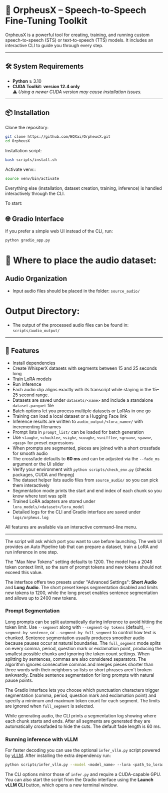 # 🚀 OrpheusX – Speech-to-Speech Fine-Tuning Toolkit

OrpheusX is a powerful tool for creating, training, and running custom speech-to-speech (STS) or text-to-speech (TTS) models. It includes an interactive CLI to guide you through every step.

---

## 🛠️ System Requirements

- **Python** ≥ 3.10    
- **CUDA Toolkit**: **version 12.4 only**  
  ⚠️ *Using a newer CUDA version may cause installation issues.*

---

## 📦 Installation

Clone the repository:

```bash
git clone https://github.com/EQXai/OrpheusX.git
cd OrpheusX
```

Installation script:

```bash
bash scripts/install.sh
```

Activate venv::

```bash
source venv/bin/activate
```

Everything else (installation, dataset creation, training, inference) is handled interactively through the CLI.

To start:

## 🌐 Gradio Interface

If you prefer a simple web UI instead of the CLI, run:

```bash
python gradio_app.py
```


# 📁 Where to place the audio dataset:

##  Audio Organization

- Input audio files should be placed in the folder: `source_audio/`

#  Output Directory:

- The output of the processed audio files can be found in: `scripts/audio_output/`
  
---

## 🧩 Features

- Install dependencies
- Create WhisperX datasets with segments between 15 and 25 seconds long
- Train LoRA models
- Run inference
- Each audio clip aligns exactly with its transcript while staying in the 15–25 second range.
- Datasets are saved under `datasets/<name>` and include a standalone `dataset.parquet` file
- Batch options let you process multiple datasets or LoRAs in one go
- Training can load a local dataset or a Hugging Face link
- Inference results are written to `audio_output/<lora_name>/` with incrementing filenames
- Prompt lists in `prompt_list/` can be loaded for batch generation
- Use `<laugh>`, `<chuckle>`, `<sigh>`, `<cough>`, `<sniffle>`, `<groan>`, `<yawn>`, `<gasp>` for preset expressions
- When prompts are segmented, pieces are joined with a short crossfade for smooth audio
- The crossfade defaults to **60 ms** and can be adjusted via the `--fade_ms` argument or the UI slider
- Verify your environment with `python scripts/check_env.py` (checks packages, CUDA and ffmpeg)
- The dataset helper lists audio files from `source_audio/` so you can pick them interactively
- Segmentation mode prints the start and end index of each chunk so you know where text was split
- Trained LoRA adapters are stored under `lora_models/<dataset>/lora_model`
- Detailed logs for the CLI and Gradio interface are saved under `logs/orpheus.log`

All features are available via an interactive command-line menu.

---

The script will ask which port you want to use before launching.
The web UI provides an Auto Pipeline tab that can prepare a dataset,
train a LoRA and run inference in one step.

The "Max New Tokens" setting defaults to 1200. The model has a 2048 token
context limit, so the sum of prompt tokens and new tokens should not exceed
this value.

The interface offers two presets under "Advanced Settings": **Short Audio**
and **Long Audio**. The short preset keeps segmentation disabled and limits
new tokens to 1200, while the long preset enables sentence segmentation and
allows up to 2400 new tokens.

### Prompt Segmentation

Long prompts can be split automatically during inference to avoid hitting the
token limit. Use `--segment` along with `--segment-by tokens` (default),
`--segment-by sentence`, or `--segment-by full_segment` to control how text is
chunked. Sentence segmentation usually produces smoother audio because pauses
occur at natural boundaries. The `full_segment` mode splits on every comma,
period, question mark or exclamation point, producing the smallest possible
chunks and ignoring the token count settings. When splitting by sentences,
commas are also considered separators. The
algorithm ignores consecutive commas and merges pieces shorter than three words
with their neighbors so lists or short phrases aren't broken awkwardly. Enable
sentence segmentation for long prompts with natural pause points.

The Gradio interface lets you choose which punctuation characters trigger
segmentation (comma, period, question mark and exclamation point) and specify a
minimum and maximum token count for each segment. The limits are ignored when
`full_segment` is selected.


While generating audio, the CLI prints a segmentation log showing where each
chunk starts and ends. After all segments are generated they are automatically
crossfaded to hide the cuts. The default fade length is 60 ms.

### Running inference with vLLM

For faster decoding you can use the optional `infer_vllm.py` script powered by [vLLM](https://github.com/vllm-project/vllm).
After installing the extra dependency run:

```bash
python scripts/infer_vllm.py --model <model_name> --lora <path_to_lora>
```

The CLI options mirror those of `infer.py` and require a CUDA-capable GPU.
You can also start the script from the Gradio interface using the **Launch vLLM CLI** button,
which opens a new terminal window.

